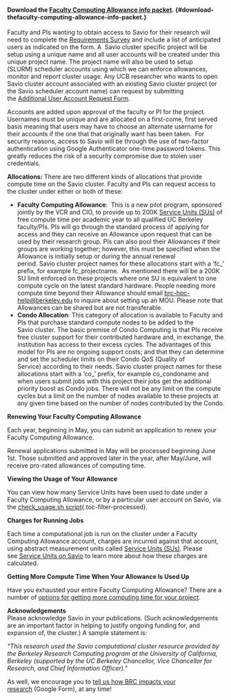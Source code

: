 #### Download the [Faculty Computing Allowance info packet](http://research-it.berkeley.edu/sites/default/files/FCA%20Bundle.pdf). {#download-thefaculty-computing-allowance-info-packet.}

Faculty and PIs wanting to obtain access to Savio for their research will need to complete the [Requirements Survey](https://docs.google.com/a/berkeley.edu/forms/d/1rkWi5Og2zqb6Af47djQhtWcpHnd4Cz6li8OfJF4ww8M/viewform) and include a list of anticipated users as indicated on the form. A  Savio cluster specific project will be setup using a unique name and all user accounts will be created under this unique project name. The project name will also be used to setup (SLURM) scheduler accounts using which we can enforce allowances, monitor and report cluster usage. Any UCB researcher who wants to open Savio cluster account associated with an existing Savio cluster project (or the Savio scheduler account name) can request by submitting the [Additional User Account Request Form](https://docs.google.com/a/berkeley.edu/forms/d/1byVN8FjyWSvkDYMvzs6SJM5JFfrK37za50exRSWnCls/viewform).

Accounts are added upon approval of the faculty or PI for the project. Usernames must be unique and are allocated on a first-come, first served basis meaning that users may have to choose an alternate username for their accounts if the one that that originally want has been taken.  For security reasons, access to Savio will be through the use of two-factor authentication using Google Authenticator one-time password tokens. This greatly reduces the risk of a security compromise due to stolen user credentials.

**Allocations:** There are two different kinds of allocations that provide compute time on the Savio cluster. Faculty and PIs can request access to the cluster under either or both of these:

-   **Faculty Computing Allowance**:  This is a new pilot program, sponsored jointly by the VCR and CIO, to provide up to 200K [Service Units (SUs)](http://research-it.berkeley.edu/services/high-performance-computing/service-units-savio) of free compute time per academic year to all qualified UC Berkeley faculty/PIs. PIs will go through the standard process of applying for access and they can receive an Allowance upon request that can be used by their research group. PIs can also pool their Allowances if their groups are working together; however, this must be specified when the Allowance is initially setup or during the annual renewal period. Savio cluster project names for these allocations start with a ‘fc\_’ prefix, for example fc\_projectname.  As mentioned there will be a 200K SU limit enforced on these projects where one SU is equivalent to one compute cycle on the latest standard hardware. People needing more compute time beyond their Allowance should email brc-hpc-help@berkeley.edu to inquire about setting up an MOU. Please note that Allowances can be shared but are not transferable.
-   **Condo Allocation**: This category of allocation is available to Faculty and PIs that purchase standard compute nodes to be added to the Savio cluster. The basic premise of Condo Computing is that PIs receive free cluster support for their contributed hardware and, in exchange, the institution has access to their excess cycles. The advantages of this model for PIs are no ongoing support costs; and that they can determine and set the scheduler limits on their Condo QoS (Quality of Service) according to their needs. Savio cluster project names for these allocations start with a ‘co\_’ prefix, for example co\_condoname and when users submit jobs with this project their jobs get the additional priority boost as Condo jobs. There will not be any limit on the compute cycles but a limit on the number of nodes available to these projects at any given time based on the number of nodes contributed by the Condo.

**Renewing Your Faculty Computing Allowance**

Each year, beginning in May, you can submit an application to renew your Faculty Computing Allowance.

Renewal applications submitted in May will be processed beginning June 1st. Those submitted and approved later in the year, after May/June, will receive pro-rated allowances of computing time.

**Viewing the Usage of Your Allowance**

You can view how many Service Units have been used to date under a Faculty Computing Allowance, or by a particular user account on Savio, via the [check\_usage.sh script](http://research-it.berkeley.edu/services/high-performance-computing/tips-using-brc-savio-cluster#q-how-to-check-my-fca-usage-){.toc-filter-processed}.

**Charges for Running Jobs**

Each time a computational job is run on the cluster under a Faculty Computing Allowance account, charges are incurred against that account, using abstract measurement units called [Service Units (SUs)](http://research-it.berkeley.edu/services/high-performance-computing/service-units-savio). Please see [Service Units on Savio](http://research-it.berkeley.edu/services/high-performance-computing/service-units-savio) to learn more about how these charges are calculated.

**Getting More Compute Time When Your Allowance Is Used Up**

Have you exhausted your entire Faculty Computing Allowance? There are a number of [options for getting more computing time for your project](http://research-it.berkeley.edu/services/high-performance-computing/options-when-faculty-computing-allowance-exhausted).

**Acknowledgements**  
Please acknowledge Savio in your publications. (Such acknowledgements are an important factor in helping to justify ongoing funding for, and expansion of, the cluster.) A sample statement is:  
  
*"This research used the Savio computational cluster resource provided by the Berkeley Research Computing program at the University of California, Berkeley (supported by the UC Berkeley Chancellor, Vice Chancellor for Research, and Chief Information Officer)."*

As well, we encourage you to [tell us how BRC impacts your research](https://docs.google.com/a/berkeley.edu/forms/d/e/1FAIpQLSdqhh2A77-l8N3eOcOzrH508UKfhIvPn8h5gLDUJ9XrRLvA5Q/viewform) (Google Form), at any time!
